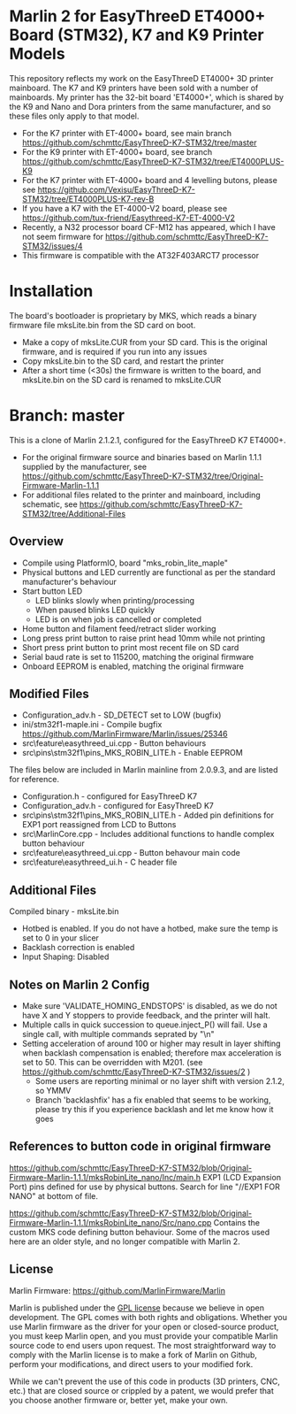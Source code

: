# Marlin 2 for EasyThreeD ET4000+ Board (STM32), K7 and K9 Printer Models
This repository reflects my work on the EasyThreeD ET4000+ 3D printer mainboard.
The K7 and K9 printers have been sold with a number of mainboards. My printer has the 32-bit board 'ET4000+', which is shared by the K9 and Nano and Dora printers from the same manufacturer, and so these files only apply to that model.
- For the K7 printer with ET-4000+ board, see main branch https://github.com/schmttc/EasyThreeD-K7-STM32/tree/master
- For the K9 printer with ET-4000+ board, see branch https://github.com/schmttc/EasyThreeD-K7-STM32/tree/ET4000PLUS-K9
- For the K7 printer with ET-4000+ board and 4 levelling butons, please see https://github.com/Vexisu/EasyThreeD-K7-STM32/tree/ET4000PLUS-K7-rev-B
- If you have a K7 with the ET-4000-V2 board, please see https://github.com/tux-friend/Easythreed-K7-ET-4000-V2
- Recently, a N32 processor board CF-M12 has appeared, which I have not seem firmware for https://github.com/schmttc/EasyThreeD-K7-STM32/issues/4
- This firmware is compatible with the AT32F403ARCT7 processor

# Installation
The board's bootloader is proprietary by MKS, which reads a binary firmware file mksLite.bin from the SD card on boot.
- Make a copy of mksLite.CUR from your SD card. This is the original firmware, and is required if you run into any issues
- Copy mksLite.bin to the SD card, and restart the printer
- After a short time (<30s) the firmware is written to the board, and mksLite.bin on the SD card is renamed to mksLite.CUR

# Branch: master
This is a clone of Marlin 2.1.2.1, configured for the EasyThreeD K7 ET4000+.

- For the original firmware source and binaries based on Marlin 1.1.1 supplied by the manufacturer, see https://github.com/schmttc/EasyThreeD-K7-STM32/tree/Original-Firmware-Marlin-1.1.1
- For additional files related to the printer and mainboard, including schematic, see https://github.com/schmttc/EasyThreeD-K7-STM32/tree/Additional-Files

## Overview
- Compile using PlatformIO, board "mks_robin_lite_maple" 
- Physical buttons and LED currently are functional as per the standard manufacturer's behaviour
- Start button LED
  - LED blinks slowly when printing/processing
  - When paused blinks LED quickly
  - LED is on when job is cancelled or completed
- Home button and filament feed/retract slider working
- Long press print button to raise print head 10mm while not printing
- Short press print button to print most recent file on SD card
- Serial baud rate is set to 115200, matching the original firmware
- Onboard EEPROM is enabled, matching the original firmware

## Modified Files
- Configuration_adv.h - SD_DETECT set to LOW (bugfix)
- ini/stm32f1-maple.ini - Compile bugfix https://github.com/MarlinFirmware/Marlin/issues/25346
- src\feature\easythreed_ui.cpp - Button behaviours
- src\pins\stm32f1\pins_MKS_ROBIN_LITE.h - Enable EEPROM

The files below are included in Marlin mainline from 2.0.9.3, and are listed for reference.
- Configuration.h - configured for EasyThreeD K7
- Configuration_adv.h - configured for EasyThreeD K7
- src\pins\stm32f1\pins_MKS_ROBIN_LITE.h - Added pin definitions for EXP1 port reassigned from LCD to Buttons
- src\MarlinCore.cpp - Includes additional functions to handle complex button behaviour
- src\feature\easythreed_ui.cpp - Button behavour main code
- src\feature\easythreed_ui.h - C header file

## Additional Files
Compiled binary - mksLite.bin
- Hotbed is enabled. If you do not have a hotbed, make sure the temp is set to 0 in your slicer
- Backlash correction is enabled
- Input Shaping: Disabled

## Notes on Marlin 2 Config
- Make sure 'VALIDATE_HOMING_ENDSTOPS' is disabled, as we do not have X and Y stoppers to provide feedback, and the printer will halt.
- Multiple calls in quick succession to queue.inject_P() will fail. Use a single call, with multiple commands seprated by "\n"
- Setting acceleration of around 100 or higher may result in layer shifting when backlash compensation is enabled; therefore max acceleration is set to 50. This can be overridden with M201. (see https://github.com/schmttc/EasyThreeD-K7-STM32/issues/2 )
  - Some users are reporting minimal or no layer shift with version 2.1.2, so YMMV
  - Branch 'backlashfix' has a fix enabled that seems to be working, please try this if you experience backlash and let me know how it goes

## References to button code in original firmware
https://github.com/schmttc/EasyThreeD-K7-STM32/blob/Original-Firmware-Marlin-1.1.1/mksRobinLite_nano/Inc/main.h
EXP1 (LCD Expansion Port) pins defined for use by physical buttons. Search for line "//EXP1 FOR NANO" at bottom of file.

https://github.com/schmttc/EasyThreeD-K7-STM32/blob/Original-Firmware-Marlin-1.1.1/mksRobinLite_nano/Src/nano.cpp
Contains the custom MKS code defining button behaviour. Some of the macros used here are an older style, and no longer compatible with Marlin 2.

## License
Marlin Firmware: https://github.com/MarlinFirmware/Marlin

Marlin is published under the [GPL license](https://github.com/COPYING.md) because we believe in open development. The GPL comes with both rights and obligations. Whether you use Marlin firmware as the driver for your open or closed-source product, you must keep Marlin open, and you must provide your compatible Marlin source code to end users upon request. The most straightforward way to comply with the Marlin license is to make a fork of Marlin on Github, perform your modifications, and direct users to your modified fork.

While we can't prevent the use of this code in products (3D printers, CNC, etc.) that are closed source or crippled by a patent, we would prefer that you choose another firmware or, better yet, make your own.
